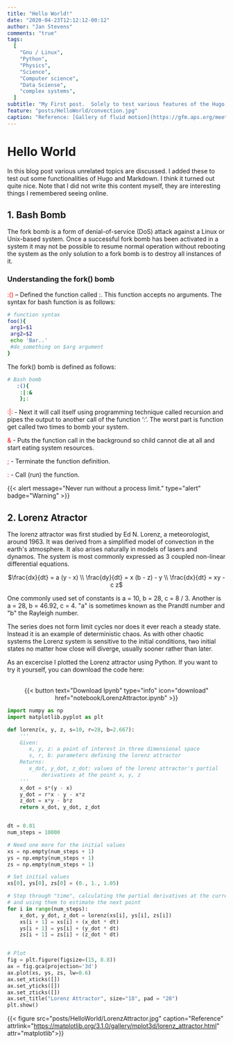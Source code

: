 ```yaml
---
title: "Hello World!"
date: "2020-04-23T12:12:12-00:12"
author: "Jan Stevens"
comments: "true"
tags:
  [
    "Gnu / Linux",
    "Python",
    "Physics",
    "Science",
    "Computer science",
    "Data Sciense",
    "complex systems",
  ]
subtitle: "My First post.  Solely to test various features of the Hugo, the static site genertor."
feature: "posts/HelloWorld/convection.jpg"
caption: "Reference: [Gallery of fluid motion](https://gfm.aps.org/meetings/dfd-2017/59babd0cb8ac316d38841e58)"
---
```


<!-- Loading mathjax macro -->
<!-- Load mathjax -->
<script src="https://cdnjs.cloudflare.com/ajax/libs/mathjax/2.7.5/latest.js?config=TeX-AMS_HTML"></script>
<!-- MathJax configuration -->
<script type="text/x-mathjax-config">
MathJax.Hub.Config({
    tex2jax: {
        inlineMath: [ ['$','$'], ["\\(","\\)"] ],
        displayMath: [ ['$$','$$'], ["\\[","\\]"] ],
        processEscapes: true,
        processEnvironments: true
    },
    // Center justify equations in code and markdown cells. Elsewhere
    // we use CSS to left justify single line equations in code cells.
    displayAlign: 'center',
    "HTML-CSS": {
        styles: {'.MathJax_Display': {"margin": 0}},
        linebreaks: { automatic: true }
    }
});
</script>
<!-- End of mathjax configuration -->

# Hello World

In this blog post various unrelated topics are discussed. I added these to test out some functionalities of Hugo and Markdown. I think it turned out quite nice. Note that I did not write this content myself, they are interesting things I remembered seeing online.

<style>
    simulation {
      position: absolute;
      text-align: center;
    }
</style>


## 1. Bash Bomb

The fork bomb is a form of denial-of-service (DoS) attack against a Linux or Unix-based system. Once a successful fork bomb has been activated in a system it may not be possible to resume normal operation without rebooting the system as the only solution to a fork bomb is to destroy all instances of it.

### Understanding the fork() bomb

<span style="color:red"> :() </span> – Defined the function called :. This function accepts no arguments. The syntax for bash function is as follows:

```bash
# function syntax
foo(){
 arg1=$1
 arg2=$2
 echo 'Bar..'
 #do_something on $arg argument
}
```

The fork() bomb is defined as follows:

```Bash
# Bash bomb
   :(){
    :|:&
    };:
```

<span style="color:red"> :|: </span> - Next it will call itself using programming technique called recursion and pipes the output to another call of the function ‘:’. The worst part is function get called two times to bomb your system.<br>

<span style="color:red"> & </span> - Puts the function call in the background so child cannot die at all and start eating system resources.<br>

<span style="color:red"> ; </span> - Terminate the function definition.<br>

<span style="color:red"> : </span> - Call (run) the function.

{{< alert message="Never run without a process limit." type="alert" badge="Warning" >}}

## 2. Lorenz Atractor

The lorenz attractor was first studied by Ed N. Lorenz, a meteorologist, around 1963. It was derived from a simplified model of convection in the earth's atmosphere. It also arises naturally in models of lasers and dynamos. The system is most commonly expressed as 3 coupled non-linear differential equations.

<center>
    $\frac{dx}{dt} = a (y - x) \\
    \frac{dy}{dt} = x (b - z) - y \\
    \frac{dx}{dt} = xy - c z$
</center>

One commonly used set of constants is a = 10, b = 28, c = 8 / 3. Another is a = 28, b = 46.92, c = 4. "a" is sometimes known as the Prandtl number and "b" the Rayleigh number.

The series does not form limit cycles nor does it ever reach a steady state. Instead it is an example of deterministic chaos. As with other chaotic systems the Lorenz system is sensitive to the initial conditions, two initial states no matter how close will diverge, usually sooner rather than later.

As an excercise I plotted the Lorenz attractor using Python. If you want to try it yourself, you can download the code here:

<center>
<br>
{{< button text="Download Ipynb" type="info" icon="download" href="notebook/LorenzAttractor.ipynb" >}}
</center>

```python
import numpy as np
import matplotlib.pyplot as plt

def lorenz(x, y, z, s=10, r=28, b=2.667):
    '''
    Given:
       x, y, z: a point of interest in three dimensional space
       s, r, b: parameters defining the lorenz attractor
    Returns:
       x_dot, y_dot, z_dot: values of the lorenz attractor's partial
           derivatives at the point x, y, z
    '''
    x_dot = s*(y - x)
    y_dot = r*x - y - x*z
    z_dot = x*y - b*z
    return x_dot, y_dot, z_dot


dt = 0.01
num_steps = 10000

# Need one more for the initial values
xs = np.empty(num_steps + 1)
ys = np.empty(num_steps + 1)
zs = np.empty(num_steps + 1)

# Set initial values
xs[0], ys[0], zs[0] = (0., 1., 1.05)

# Step through "time", calculating the partial derivatives at the current point
# and using them to estimate the next point
for i in range(num_steps):
    x_dot, y_dot, z_dot = lorenz(xs[i], ys[i], zs[i])
    xs[i + 1] = xs[i] + (x_dot * dt)
    ys[i + 1] = ys[i] + (y_dot * dt)
    zs[i + 1] = zs[i] + (z_dot * dt)


# Plot
fig = plt.figure(figsize=(15, 8.8))
ax = fig.gca(projection='3d')
ax.plot(xs, ys, zs, lw=0.6)
ax.set_xticks([])
ax.set_yticks([])
ax.set_zticks([])
ax.set_title("Lorenz Attractor", size="18", pad = "20")
plt.show()
```

{{< figure src="posts/HelloWorld/LorenzAttractor.jpg" caption="Reference" attrlink="https://matplotlib.org/3.1.0/gallery/mplot3d/lorenz_attractor.html" attr="matplotlib">}}
